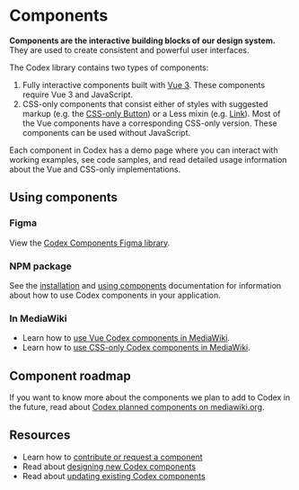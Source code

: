 # Components

**Components are the interactive building blocks of our design system.** They are used to create
consistent and powerful user interfaces.

The Codex library contains two types of components:

1. Fully interactive components built with [Vue 3](https://vuejs.org/). These components require
Vue 3 and JavaScript.
2. CSS-only components that consist either of styles with suggested markup (e.g. the
[CSS-only Button](./demos/button.md#css-only-version)) or a Less mixin (e.g.
[Link](./mixins/link.md)). Most of the Vue components have a corresponding CSS-only version. These
components can be used without JavaScript.

Each component in Codex has a demo page where you can interact with working examples, see code samples, and read detailed usage information about the Vue and CSS-only implementations.

## Using components

### Figma

View the [Codex Components Figma library](https://www.figma.com/file/KoDuJMadWBXtsOtzGS4134/%E2%9D%96-Codex-components?type=design&node-id=1891-4420&mode=design).

### NPM package

See the [installation](../using-codex/usage.md#installation) and [using components](../using-codex/usage.md#using-components) documentation for information about how to use Codex components in your application.

### In MediaWiki

- Learn how to [use Vue Codex components in MediaWiki](https://www.mediawiki.org/wiki/Codex#Using_Codex_Vue_3_components).
- Learn how to [use CSS-only Codex components in MediaWiki](https://www.mediawiki.org/wiki/Codex#Using_CSS-only_Codex_components).

## Component roadmap

If you want to know more about the components we plan to add to Codex in the future, read about
[Codex planned components on mediawiki.org](https://www.mediawiki.org/wiki/Design_Systems_Team/Codex_Planned_Components).

## Resources

- Learn how to [contribute or request a component](../contributing/overview.html)
- Read about [designing new Codex components](../contributing/designing-new-components.html)
- Read about [updating existing Codex components](../contributing/redesigning-existing-components.html)
